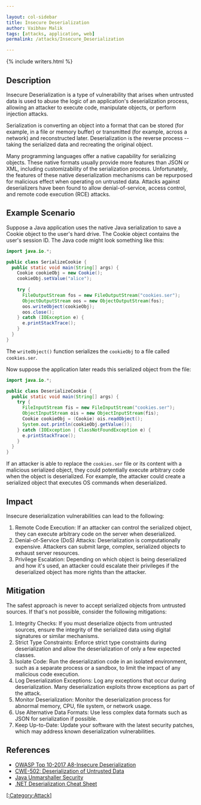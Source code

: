 ```yaml
---

layout: col-sidebar
title: Insecure Deserialization
author: Vaibhav Malik
tags: [attacks, application, web]
permalink: /attacks/Insecure_Deserialization

---
```


{% include writers.html %}

## Description

Insecure Deserialization is a type of vulnerability that arises 
when untrusted data is used to abuse the logic of an application's 
deserialization process, allowing an attacker to execute code, manipulate objects, or perform injection attacks.

Serialization is converting an object into a format 
that can be stored (for example, in a file or memory buffer) or 
transmitted (for example, across a network) and reconstructed later. 
Deserialization is the reverse process -- taking the serialized data and recreating the original object.

Many programming languages offer a native capability for serializing 
objects. These native formats usually provide more features than JSON or XML, including customizability of the serialization process. Unfortunately, the features of these native deserialization mechanisms can be repurposed for malicious effect when operating on untrusted data. Attacks against deserializers have been found to allow denial-of-service, access control, and remote code execution (RCE) attacks.

## Example Scenario

Suppose a Java application uses the native Java serialization to save a 
Cookie object to the user's hard drive. The Cookie object contains the user's session ID. 
The Java code might look something like this:

```java
import java.io.*;

public class SerializeCookie {
  public static void main(String[] args) {
    Cookie cookieObj = new Cookie();
    cookieObj.setValue("alice");
    
    try {
      FileOutputStream fos = new FileOutputStream("cookies.ser");
      ObjectOutputStream oos = new ObjectOutputStream(fos);
      oos.writeObject(cookieObj);
      oos.close(); 
    } catch (IOException e) {
      e.printStackTrace();
    }
  }
}
```

The `writeObject()` function serializes the `cookieObj` to a file called `cookies.ser`.

Now suppose the application later reads this serialized object from the file:

```java
import java.io.*;

public class DeserializeCookie {
  public static void main(String[] args) {
    try {
      FileInputStream fis = new FileInputStream("cookies.ser");
      ObjectInputStream ois = new ObjectInputStream(fis);
      Cookie cookieObj = (Cookie) ois.readObject();
      System.out.println(cookieObj.getValue());
    } catch (IOException | ClassNotFoundException e) {
      e.printStackTrace();
    }
  }
}
```

If an attacker is able to replace the `cookies.ser` file or its content with a 
malicious serialized object, they could potentially execute arbitrary 
code when the object is deserialized. For example, the attacker could create a serialized object that executes OS commands when deserialized.

## Impact

Insecure deserialization vulnerabilities can lead to the following:

1. Remote Code Execution: If an attacker can control the serialized object, they can execute arbitrary code on the server when deserialized.
2. Denial-of-Service (DoS) Attacks: Deserialization is computationally expensive. Attackers can submit large, complex, serialized objects to exhaust server resources.
3. Privilege Escalation: Depending on which object is being deserialized and how it's used, an attacker could escalate their privileges if the deserialized object has more rights than the attacker.

## Mitigation

The safest approach is never to accept serialized objects from untrusted sources. If that's not possible, consider the following mitigations:
1. Integrity Checks: If you must deserialize objects from untrusted sources, ensure the integrity of the serialized data using digital signatures or similar mechanisms.
2. Strict Type Constraints: Enforce strict type constraints during deserialization and allow the deserialization of only a few expected classes.
3. Isolate Code: Run the deserialization code in an isolated environment, such as a separate process or a sandbox, to limit the impact of any malicious code execution.
4. Log Deserialization Exceptions: Log any exceptions that occur during deserialization. Many deserialization exploits throw exceptions as part of the attack.
5. Monitor Deserialization: Monitor the deserialization process for abnormal memory, CPU, file system, or network usage.
6. Use Alternative Data Formats: Use less complex data formats such as JSON for serialization if possible.
7. Keep Up-to-Date: Update your software with the latest security patches, which may address known deserialization vulnerabilities.

## References
- [OWASP Top 10-2017 A8-Insecure Deserialization](https://owasp.org/www-project-top-ten/2017/A8_2017-Insecure_Deserialization)  
- [CWE-502: Deserialization of Untrusted Data](https://cwe.mitre.org/data/definitions/502.html)
- [Java Unmarshaller Security](https://github.com/mbechler/marshalsec)
- [.NET Deserialization Cheat Sheet](https://www.owasp.org/index.php/.NET_Deserialization_Cheat_Sheet)

[[:Category:Attack]](https://owasp.org/www-community/attacks/)

